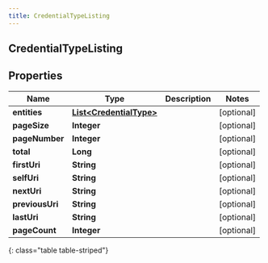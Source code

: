 ```yaml
---
title: CredentialTypeListing
---
```


## CredentialTypeListing

## Properties

| Name            | Type                                                                     | Description | Notes      |
| --------------- | ------------------------------------------------------------------------ | ----------- | ---------- |
| **entities**    | <!----><!---->[**List&lt;CredentialType&gt;**](CredentialType.md)<!----> |             | [optional] |
| **pageSize**    | <!----><!---->**Integer**<!---->                                         |             | [optional] |
| **pageNumber**  | <!----><!---->**Integer**<!---->                                         |             | [optional] |
| **total**       | <!----><!---->**Long**<!---->                                            |             | [optional] |
| **firstUri**    | <!----><!---->**String**<!---->                                          |             | [optional] |
| **selfUri**     | <!----><!---->**String**<!---->                                          |             | [optional] |
| **nextUri**     | <!----><!---->**String**<!---->                                          |             | [optional] |
| **previousUri** | <!----><!---->**String**<!---->                                          |             | [optional] |
| **lastUri**     | <!----><!---->**String**<!---->                                          |             | [optional] |
| **pageCount**   | <!----><!---->**Integer**<!---->                                         |             | [optional] |

{: class="table table-striped"}

